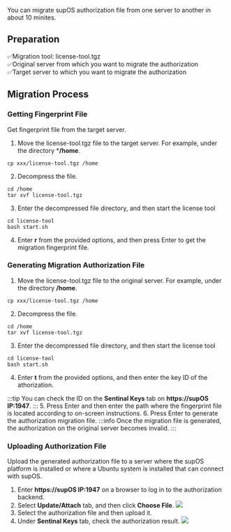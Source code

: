 You can migrate supOS authorization file from one server to another in about 10 minites.

## Preparation

✅Migration tool: license-tool.tgz<br/>
✅Original server from which you want to migrate the authorization<br/>
✅Target server to which you want to migrate the authorization<br/>

## Migration Process
### Getting Fingerprint File
Get fingerprint file from the target server.
1. Move the license-tool.tgz file to the target server. For example, under the directory ***/home**.
```
cp xxx/license-tool.tgz /home
```
2. Decompress the file.
```
cd /home
tar xvf license-tool.tgz
```
3. Enter the decompressed file directory, and then start the license tool
```
cd license-tool
bash start.sh
```
4. Enter **r** from the provided options, and then press Enter to get the migration fingerprint file.

### Generating Migration Authorization File
1. Move the license-tool.tgz file to the original server. For example, under the directory **/home**.
```
cp xxx/license-tool.tgz /home
```
2. Decompress the file.
```
cd /home
tar xvf license-tool.tgz
```
3. Enter the decompressed file directory, and then start the license tool
```
cd license-tool
bash start.sh
```
4. Enter **t** from the provided options, and then enter the key ID of the athorization.

:::tip
You can check the ID on the **Sentinal Keys** tab on **https://supOS IP:1947**.
:::
5. Press Enter and then enter the path where the fingerprint file is located according to on-screen instructions.
6. Press Enter to generate the authorization migration file.
:::info
Once the migration file is generated, the authorization on the original server becomes invalid.
:::

### Uploading Authorization File
Upload the generated authorization file to a server where the supOS platform is installed or where a Ubuntu system is installed that can connect with supOS.

1. Enter **https://supOS IP:1947** on a browser to log in to the authorization backend.
2. Select **Update/Attach** tab, and then click **Choose File**.
![](https://wordpressfreezonex.oss-cn-hangzhou.aliyuncs.com/platform/83.png)
3. Select the authorization file and then upload it.
4. Under **Sentinal Keys** tab, check the authorization result.
![](https://wordpressfreezonex.oss-cn-hangzhou.aliyuncs.com/platform/84.png)
